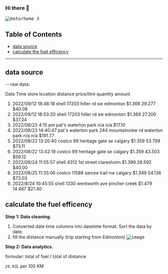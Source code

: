 ### Hi there 👋
<kbd>![motorhome 3](https://github.com/RobinLi2024/robinli2024/assets/170358474/8475902e-e754-4ce2-9a2e-d83f487b3d5c)</kbd>

<!--
**RobinLi2024/robinli2024** is a ✨ _special_ ✨ repository because its `README.md` (this file) appears on your GitHub profile.

Here are some ideas to get you started:

- 🔭 I’m currently working on ...
- 🌱 I’m currently learning ...
- 👯 I’m looking to collaborate on ...
- 🤔 I’m looking for help with ...
- 💬 Ask me about ...
- 📫 How to reach me: ...
- 😄 Pronouns: ...
- ⚡ Fun fact: ...
-->

## Table of Contents
- [data source](#data-source)
- [calculate the fuel efficency](#calculate-the-fuel-efficency)

***

## data source

-- raw data:
      
Date Time store location distance    price/litre quantity   amount
1.  2022/09/12 18:48:18 shell 17203 hiller rd sw edmonton    $1.369   29.277      $40.08
2.  2022/09/12 18:53:20 shell  17203 hiller rd sw edmonton   $1.369   27.200      $37.24
3.  2022/08/23 4:15 pm pat's waterton park n/a  n/a $17.10
4.  2022/08/23 14:40:47 pat's waterton park 244 mountainview rd waterton park n/a n/a $191.77
5.  2022/08/22 13:20:40 costco 99 heritage gate se calgary $1.359 53.799 $73.11
6.  2022/08/22 13:42:19 costco 99 heritage gate se calgary $1.359 43.503 $59.12
7.  2022/08/24 11:55:57 shell 4312 1st street claresholm $1.399 28.592 $40.00
8.  2022/08/25 11:35:06 costco 11588 sarcee trail nw calgary $1.349 54.136 $73.03
9.  2022/8/24 10:45:55 shell 1330 wentworth ave pincher creek $1.479 14.467 $21.40



## calculate the fuel efficency

**Step 1: Data cleaning.**
1. Converted date time columns into datetime format. Sort the data by date.
2. fill the distance manually (trip starting from Edmonton)
<kbd>![image](https://github.com/RobinLi2024/robinli2024/assets/170358474/5d3c3745-9c54-4f39-bb9c-d537c75cf422)</kbd>

**Step 2: Data analytics.**

formular:
    total of fuel / total of distance

  ```29.93```L per 100 KM
